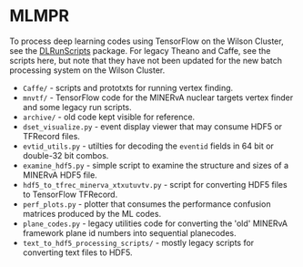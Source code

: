 # MLMPR

To process deep learning codes using TensorFlow on the Wilson Cluster, see the
[DLRunScripts](https://github.com/gnperdue/DLRunScripts) package. For legacy
Theano and Caffe, see the scripts here, but note that they have not been
updated for the new batch processing system on the Wilson Cluster.

* `Caffe/` - scripts and prototxts for running vertex finding.
* `mnvtf/` - TensorFlow code for the MINERvA nuclear targets vertex
finder and some legacy run scripts.
* `archive/` - old code kept visible for reference.
* `dset_visualize.py` - event display viewer that may consume HDF5 or TFRecord
files.
* `evtid_utils.py` - utilties for decoding the `eventid` fields in 64 bit or
double-32 bit combos.
* `examine_hdf5.py` - simple script to examine the structure and sizes of a
MINERvA HDF5 file.
* `hdf5_to_tfrec_minerva_xtxutuvtv.py` - script for converting HDF5 files to
TensorFlow TFRecord.
* `perf_plots.py` - plotter that consumes the performance confusion matrices
produced by the ML codes.
* `plane_codes.py` - legacy utilities code for converting the 'old' MINERvA
framework plane id numbers into sequential planecodes.
* `text_to_hdf5_processing_scripts/` - mostly legacy scripts for converting text files
to HDF5.
